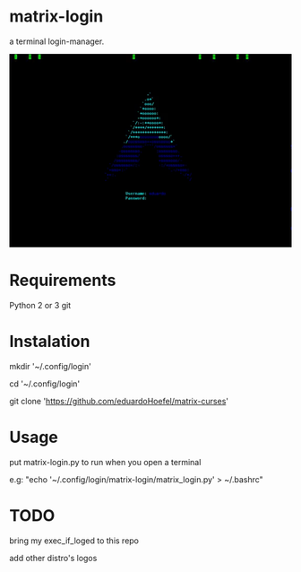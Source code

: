 matrix-login
=============

a terminal login-manager.

![DEMO](demo.gif)

# Requirements
Python 2 or 3
git

# Instalation
mkdir '~/.config/login'

cd '~/.config/login'

git clone 'https://github.com/eduardoHoefel/matrix-curses'

# Usage
put matrix-login.py to run when you open a terminal

e.g: "echo '~/.config/login/matrix-login/matrix_login.py' > ~/.bashrc"

# TODO
bring my exec_if_loged to this repo

add other distro's logos
